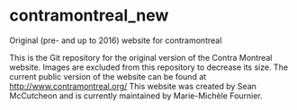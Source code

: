 # contramontreal_new
Original (pre- and up to 2016) website for contramontreal

This is the Git repository for the original version of the Contra Montreal website. 
Images are excluded from this repository to decrease its size. 
The current public version of the website can be found at http://www.contramontreal.org/
This website was created by Sean McCutcheon and is currently maintained by Marie-Michèle Fournier.
